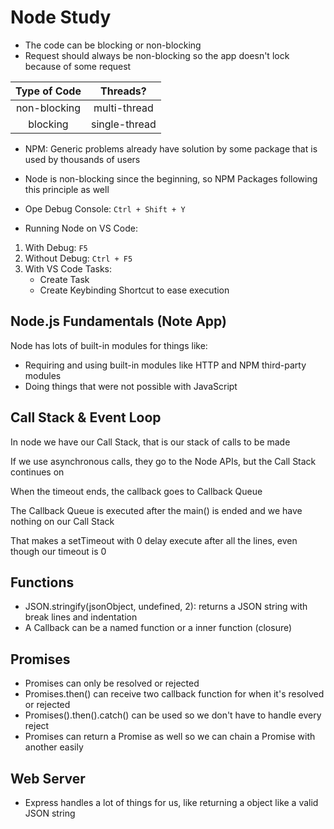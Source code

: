 # Node Study

- The code can be blocking or non-blocking
- Request should always be non-blocking so the app doesn't lock because of some request

| Type of Code | Threads?      |
| :----------: | :-----------: |
| non-blocking | multi-thread  |
| blocking     | single-thread |

- NPM: Generic problems already have solution by some package that is used by thousands of users
- Node is non-blocking since the beginning, so NPM Packages following this principle as well

- Ope Debug Console: `Ctrl + Shift + Y`
- Running Node on VS Code:
1. With Debug: `F5`
2. Without Debug: `Ctrl + F5`
3. With VS Code Tasks:
    - Create Task
    - Create Keybinding Shortcut to ease execution

## Node.js Fundamentals (Note App)

Node has lots of built-in modules for things like:
- Requiring and using built-in modules like HTTP and NPM third-party modules
- Doing things that were not possible with JavaScript

## Call Stack & Event Loop

In node we have our Call Stack, that is our stack of calls to be made

If we use asynchronous calls, they go to the Node APIs, but the Call Stack continues on

When the timeout ends, the callback goes to Callback Queue

The Callback Queue is executed after the main() is ended and we have nothing on our Call Stack

That makes a setTimeout with 0 delay execute after all the lines, even though our timeout is 0

## Functions
- JSON.stringify(jsonObject, undefined, 2): returns a JSON string with break lines and indentation
- A Callback can be a named function or a inner function (closure)

## Promises
- Promises can only be resolved or rejected
- Promises.then() can receive two callback function for when it's resolved or rejected
- Promises().then().catch() can be used so we don't have to handle every reject
- Promises can return a Promise as well so we can chain a Promise with another easily

## Web Server
- Express handles a lot of things for us, like returning a object like a valid JSON string